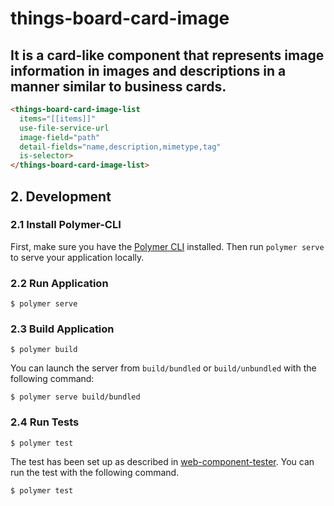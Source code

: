 # things-board-card-image
## It is a card-like component that represents image information in images and descriptions in a manner similar to business cards.

```html
<things-board-card-image-list
  items="[[items]]"
  use-file-service-url
  image-field="path"
  detail-fields="name,description,mimetype,tag"
  is-selector>
</things-board-card-image-list>
```



## 2. Development
### 2.1 Install Polymer-CLI

First, make sure you have the [Polymer CLI](https://www.npmjs.com/package/polymer-cli) installed. Then run `polymer serve` to serve your application locally.

### 2.2 Run Application

```
$ polymer serve
```

### 2.3 Build Application

```
$ polymer build
```

You can launch the server from `build/bundled` or `build/unbundled` with the following command:

```
$ polymer serve build/bundled
```

### 2.4 Run Tests

```
$ polymer test
```

The test has been set up as described in [web-component-tester](https://github.com/Polymer/web-component-tester).
You can run the test with the following command.
```
$ polymer test
```
